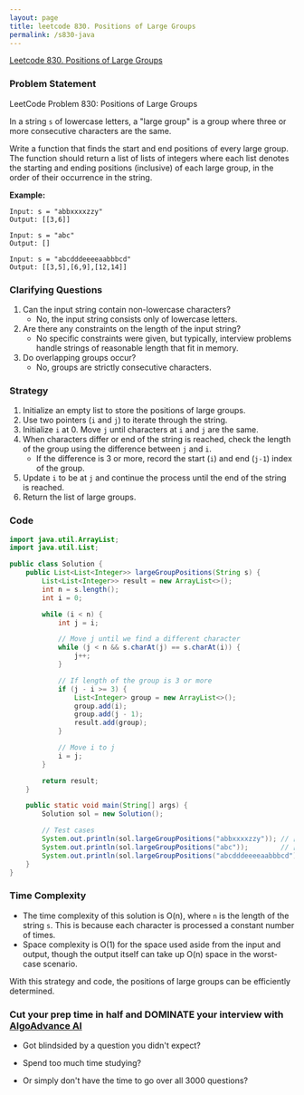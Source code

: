 ```yaml
---
layout: page
title: leetcode 830. Positions of Large Groups
permalink: /s830-java
---
```

[Leetcode 830. Positions of Large Groups](https://algoadvance.github.io/algoadvance/l830)
### Problem Statement
LeetCode Problem 830: Positions of Large Groups

In a string `s` of lowercase letters, a "large group" is a group where three or more consecutive characters are the same.

Write a function that finds the start and end positions of every large group. The function should return a list of lists of integers where each list denotes the starting and ending positions (inclusive) of each large group, in the order of their occurrence in the string.

**Example:**
```
Input: s = "abbxxxxzzy"
Output: [[3,6]]

Input: s = "abc"
Output: []

Input: s = "abcdddeeeeaabbbcd"
Output: [[3,5],[6,9],[12,14]]
```

### Clarifying Questions
1. Can the input string contain non-lowercase characters?
   - No, the input string consists only of lowercase letters.
2. Are there any constraints on the length of the input string?
   - No specific constraints were given, but typically, interview problems handle strings of reasonable length that fit in memory.
3. Do overlapping groups occur?
   - No, groups are strictly consecutive characters.

### Strategy
1. Initialize an empty list to store the positions of large groups.
2. Use two pointers (`i` and `j`) to iterate through the string.
3. Initialize `i` at 0. Move `j` until characters at `i` and `j` are the same.
4. When characters differ or end of the string is reached, check the length of the group using the difference between `j` and `i`.
   - If the difference is 3 or more, record the start (`i`) and end (`j-1`) index of the group.
5. Update `i` to be at `j` and continue the process until the end of the string is reached.
6. Return the list of large groups.

### Code
```java
import java.util.ArrayList;
import java.util.List;

public class Solution {
    public List<List<Integer>> largeGroupPositions(String s) {
        List<List<Integer>> result = new ArrayList<>();
        int n = s.length();
        int i = 0;

        while (i < n) {
            int j = i;

            // Move j until we find a different character
            while (j < n && s.charAt(j) == s.charAt(i)) {
                j++;
            }

            // If length of the group is 3 or more
            if (j - i >= 3) {
                List<Integer> group = new ArrayList<>();
                group.add(i);
                group.add(j - 1);
                result.add(group);
            }

            // Move i to j
            i = j;
        }

        return result;
    }

    public static void main(String[] args) {
        Solution sol = new Solution();

        // Test cases
        System.out.println(sol.largeGroupPositions("abbxxxxzzy")); // [[3, 6]]
        System.out.println(sol.largeGroupPositions("abc"));        // []
        System.out.println(sol.largeGroupPositions("abcdddeeeeaabbbcd")); // [[3,5],[6,9],[12,14]]
    }
}
```

### Time Complexity
- The time complexity of this solution is O(n), where `n` is the length of the string `s`. This is because each character is processed a constant number of times.
- Space complexity is O(1) for the space used aside from the input and output, though the output itself can take up O(n) space in the worst-case scenario.

With this strategy and code, the positions of large groups can be efficiently determined.


### Cut your prep time in half and DOMINATE your interview with [AlgoAdvance AI](https://algoAdvance.com)

- Got blindsided by a question you didn't expect?

- Spend too much time studying?

- Or simply don't have the time to go over all 3000 questions?


